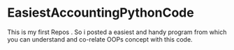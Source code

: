 # EasiestAccountingPythonCode
This is my first Repos . So i posted a easiest and handy program from which you can understand and co-relate OOPs concept with this code.
